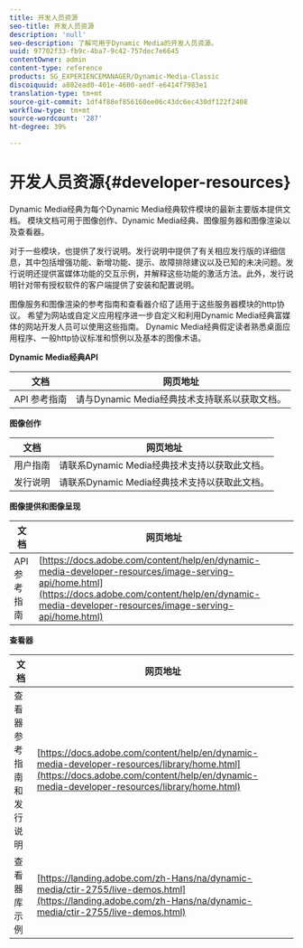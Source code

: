 ```yaml
---
title: 开发人员资源
seo-title: 开发人员资源
description: 'null'
seo-description: 了解可用于Dynamic Media的开发人员资源。
uuid: 97702f33-fb9c-4ba7-9c42-757dec7e6645
contentOwner: admin
content-type: reference
products: SG_EXPERIENCEMANAGER/Dynamic-Media-Classic
discoiquuid: a802ead0-401e-4600-aedf-e6414f7983e1
translation-type: tm+mt
source-git-commit: 1df4f88ef856160ee06c43dc6ec430df122f2408
workflow-type: tm+mt
source-wordcount: '287'
ht-degree: 39%

---
```



# 开发人员资源{#developer-resources}

Dynamic Media经典为每个Dynamic Media经典软件模块的最新主要版本提供文档。 模块文档可用于图像创作、Dynamic Media经典、图像服务器和图像渲染以及查看器。

对于一些模块，也提供了发行说明。发行说明中提供了有关相应发行版的详细信息，其中包括增强功能、新增功能、提示、故障排除建议以及已知的未决问题。发行说明还提供富媒体功能的交互示例，并解释这些功能的激活方法。此外，发行说明针对带有授权软件的客户端提供了安装和配置说明。

图像服务和图像渲染的参考指南和查看器介绍了适用于这些服务器模块的http协议。 希望为网站或自定义应用程序进一步自定义和利用Dynamic Media经典富媒体的网站开发人员可以使用这些指南。 Dynamic Media经典假定读者熟悉桌面应用程序、一般http协议标准和惯例以及基本的图像术语。


**Dynamic Media经典API**

| 文档 | 网页地址 |
|--- |--- |
| API 参考指南 | 请与Dynamic Media经典技术支持联系以获取文档。 |

**图像创作**

| 文档 | 网页地址 |
|--- |--- |
| 用户指南 | 请联系Dynamic Media经典技术支持以获取此文档。 |
| 发行说明 | 请联系Dynamic Media经典技术支持以获取此文档。 |

**图像提供和图像呈现**

| 文档 | 网页地址 |
|--- |--- |
| API 参考指南 | [https://docs.adobe.com/content/help/en/dynamic-media-developer-resources/image-serving-api/home.html](https://docs.adobe.com/content/help/en/dynamic-media-developer-resources/image-serving-api/home.html) |

**查看器**

| 文档 | 网页地址 |
|--- |--- |
| 查看器参考指南和发行说明 | [https://docs.adobe.com/content/help/en/dynamic-media-developer-resources/library/home.html](https://docs.adobe.com/content/help/en/dynamic-media-developer-resources/library/home.html) |
| 查看器库示例 | [https://landing.adobe.com/zh-Hans/na/dynamic-media/ctir-2755/live-demos.html](https://landing.adobe.com/zh-Hans/na/dynamic-media/ctir-2755/live-demos.html) |


<!-- 

**Web-to-Print**

|Document|Web address|
|--- |--- |
|Reference Guide|[https://www.adobe.com/go/learn_s7_webtoprint_en](https://www.adobe.com/go/learn_s7_webtoprint_en)| 

-->
